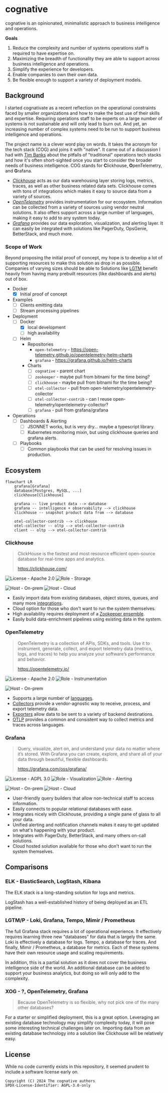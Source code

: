 # cognative

cognative is an opinionated, minimalistic approach to business intelligence and operations.

**Goals**

1. Reduce the complexity and number of systems operations staff is required to have expertise on.
2. Maximizing the breadth of functionality they are able to support across business intelligence and operations.
3. Simplify the experience for developers.
4. Enable companies to own their own data.
5. Be flexible enough to support a variety of deployment models.

## Background

I started cognativate as a recent reflection on the operational constraints faced by smaller organizations and how to
make the best use of their skills and expertise. Requiring operations staff to be experts on a large number of systems
is not sustainable and will only lead to burn out. And yet, an increasing number of complex systems need to be run to
support business intelligence and operations.

The project name is a clever word play on words. It takes the acronym for the tech stack (COG) and joins it with
"native". It came out of a discussion I had with [Tim Banks](https://github.com/timbanks) about the pitfalls of
"traditional" operations tech stacks and how it's often short-sighted once you start to consider the broader needs of
business intelligence. COG stands for **C**lickhouse, **O**penTelemetry, and **G**rafana.

- [_Clickhouse_](#clickhouse) acts as our data warehousing layer storing logs, metrics, traces, as well as other
  business related data sets. Clickhouse comes with tons of integrations which makes it easy to source data from a
  variety of sources.
- [_OpenTelemetry_](#opentelemetry) provides instrumentation for our ecosystem. Information can be collected from a
  variety of sources using vendor neutral solutions. It also offers support across a large number of languages, making
  it easy to add to any system today.
- [_Grafana_](#grafana) provides our data exploration, visualization, and alerting layer. It can easily be
  integrated with solutions like PagerDuty, OpsGenie, BetterStack, and much more.

### Scope of Work

[LGTM]: #lgtmp---loki-grafana-tempo-mimir--prometheus

Beyond proposing the initial proof of concept, my hope is to develop a lot of supporting resources to make this solution
as drop in as possible. Companies of varying sizes should be able to Solutions like [LGTM][] benefit heavily from
having many prebuilt resources (like dashboards and alerts) out of box.

- Docker
  - [x] Initial proof of concept
- Examples
  - [ ] Clients emitting data
  - [ ] Stream processing pipelines
- Deployment
  - [ ] Docker
    - [x] local development
    - [ ] high availability
  - [ ] Helm
    - Repositories
      - `open-telemetry` - https://open-telemetry.github.io/opentelemetry-helm-charts
      - `grafana` - https://grafana.github.io/helm-charts
    - Charts
      - [ ] `cognative` - parent chart
      - [ ] `zookeeper` - maybe pull from bitnami for the time being?
      - [ ] `clickhouse` - maybe pull from bitnami for the time being?
      - [ ] `otel-collector` - pull from open-telemetry/opentelemetry-collector
      - [ ] `otel-collector-contrib` - can I reuse open-telemetry/opentelemetry-collector?
      - [ ] `grafana` - pull from grafana/grafana
- Operations
  - [ ] Dashboards & Alerting
    - [ ] JSONNET works, but is very dry... maybe a typescript library.
    - [ ] Kubernetes monitoring mixin, but using clickhouse queries and grafana alerts.
  - [ ] Playbooks
    - [ ] Common playbooks that can be used for resolving issues in production.

## Ecosystem

<!-- todo: this section really is just a collection of notes for now... I need to pull it together better -->

```mermaid
flowchart LR
    grafana[Grafana]
    database[Postgres, MySQL, ...]
    clickhouse[Clickhouse]

    grafana -- live product data --> database
    grafana -- intelligence + observability --> clickhouse
    clickhouse -- snapshot product data from --> database

    otel-collector-contrib --> clickhouse
    otel-collector -- oltp --> otel-collector-contrib
    client -- oltp --> otel-collector-contrib
```

<!-- COMMON BADGES -->

[License - Apache 2.0]: https://img.shields.io/badge/license-Apache_2.0-blueviolet?style=for-the-badge
[License - AGPL 3.0]: https://img.shields.io/badge/license-AGPL_3.0-blueviolet?style=for-the-badge
[Host - On-prem]: https://img.shields.io/badge/host-on_prem-yellow?style=for-the-badge
[Host - Cloud]: https://img.shields.io/badge/host-cloud-yellow?style=for-the-badge
[Role - Storage]: https://img.shields.io/badge/role-storage-blue?style=for-the-badge
[Role - Instrumentation]: https://img.shields.io/badge/role-instrumentation-blue?style=for-the-badge
[Role - Visualization]: https://img.shields.io/badge/role-visualization-blue?style=for-the-badge
[Role - Alerting]: https://img.shields.io/badge/role-alerting-blue?style=for-the-badge

### Clickhouse

> ClickHouse is the fastest and most resource efficient open-source database for real-time apps and analytics.
>
> https://clickhouse.com/

![License - Apache 2.0][]
![Role - Storage][]

![Host - On-prem][]
![Host - Cloud][]

- Easily import data from existing databases, object stores, queues, and many more [integrations](https://clickhouse.com/docs/en/integrations).
- Cloud option for those who don't want to run the system themselves.
- High availability requires deployment of a [Zookeeper ensemble](https://zookeeper.apache.org/doc/r3.1.2/zookeeperAdmin.html).
- Easily build data-enrichment pipelines using existing data in the system.

### OpenTelemetry

> OpenTelemetry is a collection of APIs, SDKs, and tools. Use it to instrument, generate, collect, and export telemetry
> data (metrics, logs, and traces) to help you analyze your software’s performance and behavior.
>
> https://opentelemetry.io/

![License - Apache 2.0][]
![Role - Instrumentation][]

![Host - On-prem][]

- Supports a large number of [languages](https://opentelemetry.io/docs/languages/).
- [Collectors](https://opentelemetry.io/docs/collector/) provide a vendor-agnostic way to receive, process, and export
  telemetry data.
- [Exporters](https://opentelemetry.io/docs/collector/configuration/#exporters) allow data to be sent to a variety of
  backend destinations.
- [OTLP](https://opentelemetry.io/docs/specs/otlp/) provides a common and consistent way to collect metrics and traces
  across languages.

### Grafana

> Query, visualize, alert on, and understand your data no matter where it’s stored. With Grafana you can create,
> explore, and share all of your data through beautiful, flexible dashboards.
>
> https://grafana.com/oss/grafana/

![License - AGPL 3.0][]
![Role - Visualization][]
![Role - Alerting][]

![Host - On-prem][]
![Host - Cloud][]

- User-friendly query builders that allow non-technical staff to access information.
- Easily connects to popular relational databases with ease.
- Integrates nicely with Clickhouse, providing a single pane of glass to all your data.
- Unified alerting and notification channels makes it easy to get updated on what's happening with your product.
- Integrates with PagerDuty, BetterStack, and many others on-call solutions.
- Cloud hosted solution available for those who don't want to run the system themselves.

## Comparisons

<!-- todo: this section is mostly just a collection of notes and some rough ideas -->

### ELK - ElasticSearch, LogStash, Kibana

The ELK stack is a long-standing solution for logs and metrics.

LogStash has a well-established history of being deployed as an ETL pipeline.

<!-- todo: add more content here... -->

### LGTM/P - Loki, Grafana, Tempo, Mimir / Prometheus

The full Grafana stack requires a lot of operational experience. It effectively requires learning three new "databases"
for data that is largely the same. Loki is effectively a database for logs. Tempo, a database for traces. And finally,
Mimir / Prometheus, a database for metrics. Each of these systems have their own resource usage and scaling requirements.

In addition, this is a partial solution as it does not cover the business intelligence side of the world. An additional
database can be added to support your business analytics, but doing so will only add to the complexity.

<!-- todo: add more content here... -->

### XOG - ?, OpenTelemetry, Grafana

> Because OpenTelemetry is so flexible, why not pick one of the many other databases?

For a starter or simplified deployment, this is a great option. Leveraging an existing database technology may simplify
complexity today, it will pose some interesting technical challenges later on. Importing data from an existing database
technology into a solution like Clickhouse will be relatively easy.

<!-- todo: add more content here... -->

## License

While no code currently exists in this repository, it seemed prudent to include a software license early on.

```
Copyright (C) 2024 The cognative authors
SPDX-License-Identifier: AGPL-3.0-only
```
